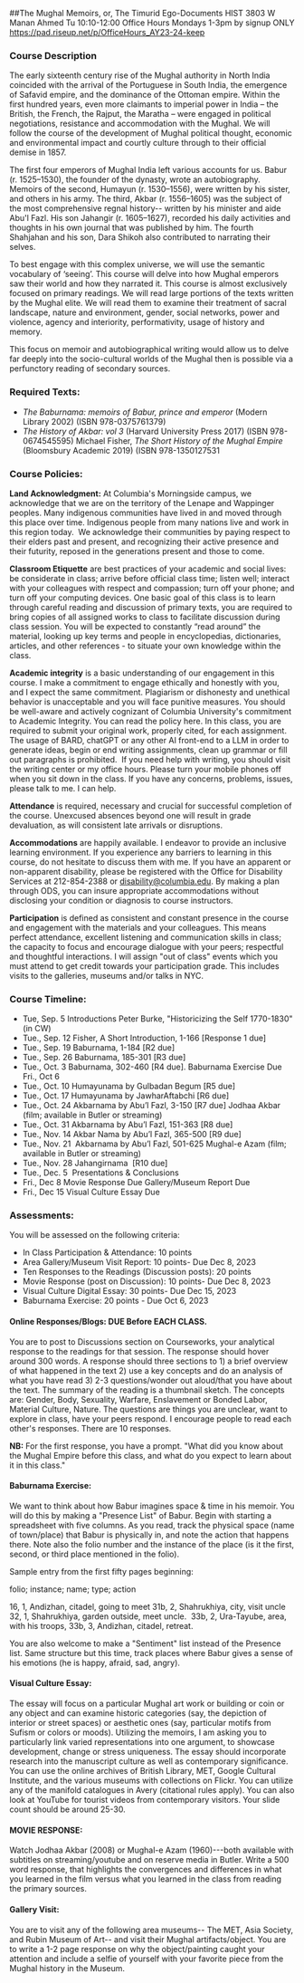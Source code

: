 
##The Mughal Memoirs, or, The Timurid Ego-Documents
HIST 3803 W
Manan Ahmed
Tu 10:10-12:00
Office Hours Mondays 1-3pm by signup ONLY
https://pad.riseup.net/p/OfficeHours_AY23-24-keep


### Course Description

The early sixteenth century rise of the Mughal authority in North India coincided with the arrival of the Portuguese in South India, the emergence of Safavid empire, and the dominance of the Ottoman empire. Within the first hundred years, even more claimants to imperial power in India – the British, the French, the Rajput, the Maratha – were engaged in political negotiations, resistance and accommodation with the Mughal. We will follow the course of the development of Mughal political thought, economic and environmental impact and courtly culture through to their official demise in 1857.

The first four emperors of Mughal India left various accounts for us. Babur (r. 1525–1530), the founder of the dynasty, wrote an autobiography. Memoirs of the second, Humayun (r. 1530–1556), were written by his sister, and others in his army. The third, Akbar (r. 1556–1605) was the subject of the most comprehensive regnal history-- written by his minister and aide Abu'l Fazl. His son Jahangir (r. 1605–1627), recorded his daily activities and thoughts in his own journal that was published by him. The fourth Shahjahan and his son, Dara Shikoh also contributed to narrating their selves.

To best engage with this complex universe, we will use the semantic vocabulary of ‘seeing’. This course will delve into how Mughal emperors saw their world and how they narrated it. This course is almost exclusively focused on primary readings. We will read large portions of the texts written by the Mughal elite. We will read them to examine their treatment of sacral landscape, nature and environment, gender, social networks, power and violence, agency and interiority, performativity, usage of history and memory. 

This focus on memoir and autobiographical writing would allow us to delve far deeply into the socio-cultural worlds of the Mughal then is possible via a perfunctory reading of secondary sources.

### Required Texts:

* *The Baburnama: memoirs of Babur, prince and emperor* (Modern Library 2002) (ISBN 978-0375761379)
* *The History of Akbar: vol 3* (Harvard University Press 2017) (ISBN 978-0674545595)
Michael Fisher, *The Short History of the Mughal Empire* (Bloomsbury Academic 2019) (ISBN 978-1350127531

### Course Policies:

**Land Acknowledgment:** At Columbia's Morningside campus, we acknowledge that we are on the territory of the Lenape and Wappinger peoples. Many indigenous communities have lived in and moved through this place over time. Indigenous people from many nations live and work in this region today.  We acknowledge their communities by paying respect to their elders past and present, and recognizing their active presence and their futurity, reposed in the generations present and those to come.

**Classroom Etiquette** are best practices of your academic and social lives: be considerate in class; arrive before official class time; listen well; interact with your colleagues with respect and compassion; turn off your phone; and turn off your computing devices. One basic goal of this class is to learn through careful reading and discussion of primary texts, you are required to bring copies of all assigned works to class to facilitate discussion during class session. You will be expected to constantly “read around” the material, looking up key terms and people in encyclopedias, dictionaries, articles, and other references - to situate your own knowledge within the class.

**Academic integrity** is a basic understanding of our engagement in this course. I make a commitment to engage ethically and honestly with you, and I expect the same commitment. Plagiarism or dishonesty and unethical behavior is unacceptable and you will face punitive measures. You should be well-aware and actively cognizant of Columbia University's commitment to Academic Integrity. You can read the policy here. In this class, you are required to submit your original work, properly cited, for each assignment. The usage of BARD, chatGPT or any other AI front-end to a LLM in order to generate ideas, begin or end writing assignments, clean up grammar or fill out paragraphs is prohibited.  If you need help with writing, you should visit the writing center or my office hours. Please turn your mobile phones off when you sit down in the class. If you have any concerns, problems, issues, please talk to me. I can help. 

**Attendance** is required, necessary and crucial for successful completion of the course. Unexcused absences beyond one will result in grade devaluation, as will consistent late arrivals or disruptions. 

**Accommodations** are happily available. I endeavor to provide an inclusive learning environment. If you experience any barriers to learning in this course, do not hesitate to discuss them with me. If you have an apparent or non-apparent disability, please be registered with the Office for Disability Services at 212-854-2388 or disability@columbia.edu. By making a plan through ODS, you can insure appropriate accommodations without disclosing your condition or diagnosis to course instructors. 

**Participation** is defined as consistent and constant presence in the course and engagement with the materials and your colleagues. This means perfect attendance, excellent listening and communication skills in class; the capacity to focus and encourage dialogue with your peers; respectful and thoughtful interactions. I will assign "out of class" events which you must attend to get credit towards your participation grade. This includes visits to the galleries, museums and/or talks in NYC. 


### Course Timeline:

* Tue, Sep. 5
Introductions
Peter Burke, "Historicizing the Self 1770-1830" (in CW)
* Tue., Sep. 12
Fisher, A Short Introduction, 1-166 [Response 1 due]
* Tue., Sep. 19
Baburnama, 1-184 [R2 due]
* Tue., Sep. 26
Baburnama, 185-301 [R3 due]
* Tue., Oct. 3
Baburnama, 302-460 [R4 due]. Baburnama Exercise Due Fri., Oct 6
* Tue., Oct. 10
Humayunama by Gulbadan Begum [R5 due]
* Tue., Oct. 17
Humayunama by JawharAftabchi [R6 due]
* Tue., Oct. 24
Akbarnama by Abu’l Fazl, 3-150 [R7 due]
Jodhaa Akbar (film; available in Butler or streaming)
* Tue., Oct. 31
Akbarnama by Abu’l Fazl, 151-363 [R8 due]
* Tue., Nov. 14
Akbar Nama by Abu’l Fazl, 365-500 [R9 due]
* Tue., Nov. 21 
Akbarnama by Abu’l Fazl, 501-625
Mughal-e Azam (film; available in Butler or streaming)
* Tue., Nov. 28
Jahangirnama  [R10 due]
* Tue., Dec. 5 
Presentations & Conclusions
* Fri., Dec 8
Movie Response Due
Gallery/Museum Report Due
* Fri., Dec 15
Visual Culture Essay Due

### Assessments:

You will be assessed on the following criteria:

* In Class Participation & Attendance: 10 points 
* Area Gallery/Museum Visit Report: 10 points- Due Dec 8, 2023
* Ten Responses to the Readings (Discussion posts): 20 points
* Movie Response (post on Discussion): 10 points- Due Dec 8, 2023
* Visual Culture Digital Essay: 30 points- Due Dec 15, 2023
* Baburnama Exercise: 20 points - Due Oct 6, 2023

#### Online Responses/Blogs: DUE Before EACH CLASS. 

You are to post to Discussions section on Courseworks, your analytical response to the readings for that session. The response should hover around 300 words. A response should three sections to 1) a brief overview of what happened in the text 2) use a key concepts and do an analysis of what you have read 3) 2-3 questions/wonder out aloud/that you have about the text. The summary of the reading is a thumbnail sketch. The concepts are: Gender, Body, Sexuality, Warfare, Enslavement or Bonded Labor, Material Culture, Nature. The questions are things you are unclear, want to explore in class, have your peers respond. I encourage people to read each other's responses. There are 10 responses. 

**NB:** For the first response, you have a prompt. "What did you know about the Mughal Empire before this class, and what do you expect to learn about it in this class."

#### Baburnama Exercise: 
We want to think about how Babur imagines space & time in his memoir. You will do this by making a "Presence List" of Babur. Begin with starting a spreadsheet with five columns. As you read, track the physical space (name of town/place) that Babur is physically in, and note the action that happens there. Note also the folio number and the instance of the place (is it the first, second, or third place mentioned in the folio). 

Sample entry from the first fifty pages beginning:

folio; instance; name; type; action

16, 1, Andizhan, citadel, going to meet
31b, 2, Shahrukhiya, city, visit uncle 
32, 1, Shahrukhiya, garden outside, meet uncle. 
33b, 2, Ura-Tayube, area, with his troops,
33b, 3, Andizhan, citadel, retreat. 

You are also welcome to make a "Sentiment" list instead of the Presence list. Same structure but this time, track places where Babur gives a sense of his emotions (he is happy, afraid, sad, angry). 


#### Visual Culture Essay: 
The essay will focus on a particular Mughal art work or building or coin or any object and can examine historic categories (say, the depiction of interior or street spaces) or aesthetic ones (say, particular motifs from Sufism or colors or moods). Utilizing the memoirs, I am asking you to particularly link varied representations into one argument, to showcase development, change or stress uniqueness. The essay should incorporate research into the manuscript culture as well as contemporary significance. You can use the online archives of British Library, MET, Google Cultural Institute, and the various museums with collections on Flickr. You can utilize any of the manifold catalogues in Avery (citational rules apply). You can also look at YouTube for tourist videos from contemporary visitors. Your slide count should be around 25-30. 

#### MOVIE RESPONSE:
Watch Jodhaa Akbar (2008) or Mughal-e Azam (1960)---both available with subtitles on streaming/youtube and on reserve media in Butler. Write a 500 word response, that highlights the convergences and differences in what you learned in the film versus what you learned in the class from reading the primary sources. 

#### Gallery Visit: 
You are to visit any of the following area museums-- The MET, Asia Society, and Rubin Museum of Art-- and visit their Mughal artifacts/object. You are to write a 1-2 page response on why the object/painting caught your attention and include a selfie of yourself with your favorite piece from the Mughal history in the Museum.

